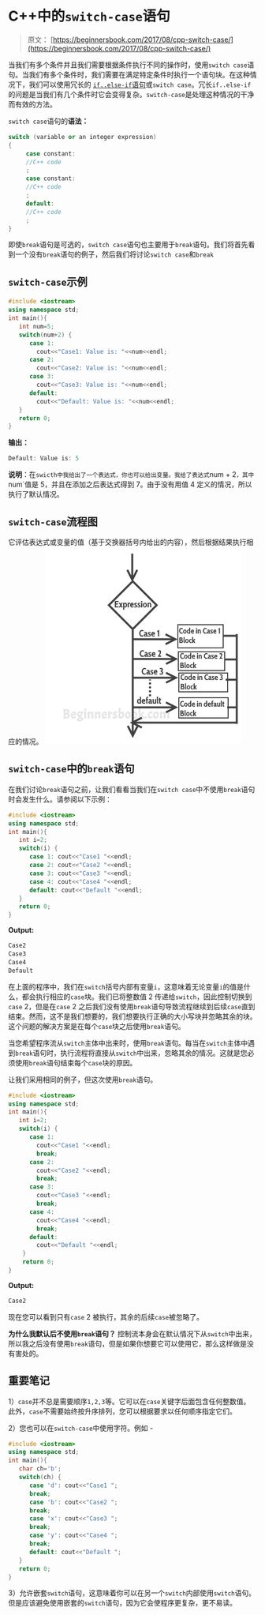 # C++中的`switch-case`语句

> 原文： [https://beginnersbook.com/2017/08/cpp-switch-case/](https://beginnersbook.com/2017/08/cpp-switch-case/)

当我们有多个条件并且我们需要根据条件执行不同的操作时，使用`switch case`语句。当我们有多个条件时，我们需要在满足特定条件时执行一个语句块。在这种情况下，我们可以使用冗长的 [`if..else-if`语句](https://beginnersbook.com/2017/08/cpp-if-else-statement/)或`switch case`。冗长`if..else-if`的问题是当我们有几个条件时它会变得复杂。`switch-case`是处理这种情况的干净而有效的方法。

`switch case`语句的**语法：**

```cpp
switch (variable or an integer expression)
{
     case constant:
     //C++ code
     ;
     case constant:
     //C++ code
     ;
     default:
     //C++ code
     ;
}
```

即使`break`语句是可选的，`switch case`语句也主要用于`break`语句。我们将首先看到一个没有`break`语句的例子，然后我们将讨论`switch case`和`break`

## `switch-case`示例

```cpp
#include <iostream>
using namespace std;
int main(){
   int num=5;
   switch(num+2) {
      case 1: 
        cout<<"Case1: Value is: "<<num<<endl;
      case 2: 
        cout<<"Case2: Value is: "<<num<<endl;
      case 3: 
        cout<<"Case3: Value is: "<<num<<endl;
      default: 
        cout<<"Default: Value is: "<<num<<endl;
   }
   return 0;
}
```

**输出：**

```cpp
Default: Value is: 5
```

**说明**：在`swicth中我给出了一个表达式，你也可以给出变量。我给了表达式`num + 2`，其中`num`值是 5，并且在添加之后表达式得到 7。由于没有用值 4 定义的情况，所以执行了默认情况。

## `switch-case`流程图

它评估表达式或变量的值（基于交换器括号内给出的内容），然后根据结果执行相应的情况。
![switch case flow diagram](img/4f4a0032c3c6f26d1bc5a76c8a08546f.jpg)

## `switch-case`中的`break`语句

在我们讨论`break`语句之前，让我们看看当我们在`switch case`中不使用`break`语句时会发生什么。请参阅以下示例：

```cpp
#include <iostream>
using namespace std;
int main(){
   int i=2;
   switch(i) {
      case 1: cout<<"Case1 "<<endl;
      case 2: cout<<"Case2 "<<endl;
      case 3: cout<<"Case3 "<<endl;
      case 4: cout<<"Case4 "<<endl;
      default: cout<<"Default "<<endl; 
   }
   return 0;
}
```

**Output:**

```cpp
Case2 
Case3 
Case4 
Default 

```

在上面的程序中，我们在`switch`括号内部有变量`i`，这意味着无论变量`i`的值是什么，都会执行相应的`case`块。我们已将整数值 2 传递给`switch`，因此控制切换到`case` 2，但是在`case` 2 之后我们没有使用`break`语句导致流程继续到后续`case`直到结束。然而，这不是我们想要的，我们想要执行正确的大小写块并忽略其余的块。这个问题的解决方案是在每个`case`块之后使用`break`语句。

当您希望程序流从`switch`主体中出来时，使用`break`语句。每当在`switch`主体中遇到`break`语句时，执行流程将直接从`switch`中出来，忽略其余的情况。这就是您必须使用`break`语句结束每个`case`块的原因。

让我们采用相同的例子，但这次使用`break`语句。

```cpp
#include <iostream>
using namespace std;
int main(){
   int i=2;
   switch(i) {
      case 1:
        cout<<"Case1 "<<endl;
        break;
      case 2:
        cout<<"Case2 "<<endl;
        break;
      case 3:
        cout<<"Case3 "<<endl;
        break;
      case 4:
        cout<<"Case4 "<<endl;
        break;
      default:
        cout<<"Default "<<endl;
    }
    return 0;
}
```

**Output:**

```cpp
Case2
```

现在您可以看到只有`case` 2 被执行，其余的后续`case`被忽略了。

**为什么我默认后不使用`break`语句？**
控制流本身会在默认情况下从`switch`中出来，所以我之后没有使用`break`语句，但是如果你想要它可以使用它，那么这样做是没有害处的。

## 重要笔记

1）`case`并不总是需要顺序`1,2,3`等。它可以在`case`关键字后面包含任何整数值。此外，`case`不需要始终按升序排列，您可以根据要求以任何顺序指定它们。

2）您也可以在`switch-case`中使用字符。例如 -

```cpp
#include <iostream>
using namespace std;
int main(){
   char ch='b';
   switch(ch) {
      case 'd': cout<<"Case1 ";
      break;
      case 'b': cout<<"Case2 ";
      break;
      case 'x': cout<<"Case3 ";
      break;
      case 'y': cout<<"Case4 ";
      break;
      default: cout<<"Default ";
   }
   return 0;
}
```

3）允许嵌套`switch`语句，这意味着你可以在另一个`switch`内部使用`switch`语句。但是应该避免使用嵌套的`switch`语句，因为它会使程序更复杂，更不易读。